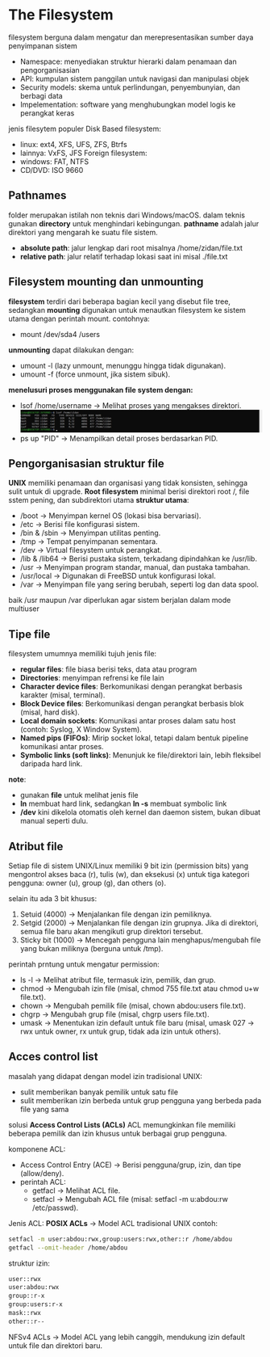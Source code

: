 # The Filesystem
filesystem berguna dalam mengatur dan merepresentasikan sumber daya penyimpanan sistem
- Namespace: menyediakan struktur hierarki dalam penamaan dan pengorganisasian
- API: kumpulan sistem panggilan untuk navigasi dan manipulasi objek
- Security models: skema untuk perlindungan, penyembunyian, dan berbagi data
- Impelementation: software yang menghubungkan model logis ke perangkat keras

jenis filesytem populer 
Disk Based filesystem: 
- linux: ext4, XFS, UFS, ZFS, Btrfs
- lainnya: VxFS, JFS
Foreign filesystem:
- windows: FAT, NTFS
- CD/DVD: ISO 9660

## Pathnames
folder merupakan istilah non teknis dari Windows/macOS. dalam teknis gunakan **directory** untuk menghindari kebingungan. **pathname** adalah jalur direktori yang mengarah ke suatu file sistem.
- **absolute path**: jalur lengkap dari root misalnya /home/zidan/file.txt
- **relative path**: jalur relatif terhadap lokasi saat ini misal ./file.txt

## Filesystem mounting dan unmounting
**filesystem** terdiri dari beberapa bagian kecil yang disebut file tree, sedangkan **mounting** digunakan untuk menautkan filesystem ke sistem utama dengan perintah mount. contohnya:
- mount /dev/sda4 /users

**unmounting** dapat dilakukan dengan:
- umount -l (lazy unmount, menunggu hingga tidak digunakan).
- umount -f (force unmount, jika sistem sibuk).

**menelusuri proses menggunakan file system dengan:**
- lsof /home/username → Melihat proses yang mengakses direktori.
![lsof](lsof.jpeg)
- ps up "PID" → Menampilkan detail proses berdasarkan PID.

## Pengorganisasian struktur file
**UNIX** memiliki penamaan dan organisasi yang tidak konsisten, sehingga sulit untuk di upgrade. **Root filesystem** minimal berisi direktori root /, file sstem pening, dan subdirektori utama
**struktur utama**:
- /boot → Menyimpan kernel OS (lokasi bisa bervariasi).
- /etc → Berisi file konfigurasi sistem.
- /bin & /sbin → Menyimpan utilitas penting.
- /tmp → Tempat penyimpanan sementara.
- /dev → Virtual filesystem untuk perangkat.
- /lib & /lib64 → Berisi pustaka sistem, terkadang dipindahkan ke /usr/lib.
- /usr → Menyimpan program standar, manual, dan pustaka tambahan.
- /usr/local → Digunakan di FreeBSD untuk konfigurasi lokal.
- /var → Menyimpan file yang sering berubah, seperti log dan data spool.

baik /usr maupun /var diperlukan agar sistem berjalan dalam mode multiuser

## Tipe file 
filesystem umumnya memiliki tujuh jenis file:
- **regular files**: file biasa berisi teks, data atau program
- **Directories**: menyimpan refrensi ke file lain
- **Character device files**: Berkomunikasi dengan perangkat berbasis karakter (misal, terminal).
- **Block Device files**: Berkomunikasi dengan perangkat berbasis blok (misal, hard disk).
- **Local domain sockets**: Komunikasi antar proses dalam satu host (contoh: Syslog, X Window System).
- **Named pips (FIFOs)**: Mirip socket lokal, tetapi dalam bentuk pipeline komunikasi antar proses.
- **Symbolic links (soft links)**:  Menunjuk ke file/direktori lain, lebih fleksibel daripada hard link.

**note**:
- gunakan **file** untuk melihat jenis file
- **ln** membuat hard link, sedangkan **ln -s** membuat symbolic link
- **/dev** kini dikelola otomatis oleh kernel dan daemon sistem, bukan dibuat manual seperti dulu.

## Atribut file
Setiap file di sistem UNIX/Linux memiliki 9 bit izin (permission bits) yang mengontrol akses baca (r), tulis (w), dan eksekusi (x) untuk tiga kategori pengguna: owner (u), group (g), dan others (o).

selain itu ada 3 bit khusus:
1. Setuid (4000) → Menjalankan file dengan izin pemiliknya.
2. Setgid (2000) → Menjalankan file dengan izin grupnya. Jika di direktori, semua file baru akan mengikuti grup direktori tersebut.
3. Sticky bit (1000) → Mencegah pengguna lain menghapus/mengubah file yang bukan miliknya (berguna untuk /tmp).

perintah prntung untuk mengatur permission:
- ls -l → Melihat atribut file, termasuk izin, pemilik, dan grup.
- chmod → Mengubah izin file (misal, chmod 755 file.txt atau chmod u+w file.txt).
- chown → Mengubah pemilik file (misal, chown abdou:users file.txt).
- chgrp → Mengubah grup file (misal, chgrp users file.txt).
- umask → Menentukan izin default untuk file baru (misal, umask 027 → rwx untuk owner, rx untuk grup, tidak ada izin untuk others).

## Acces control list
masalah yang didapat dengan model izin tradisional UNIX:
- sulit memberikan banyak pemilik untuk satu file
- sulit memberikan izin berbeda untuk grup pengguna yang berbeda pada file yang sama

solusi **Access Control Lists (ACLs)**
ACL memungkinkan file memiliki beberapa pemilik dan izin khusus untuk berbagai grup pengguna.

komponene ACL:
- Access Control Entry (ACE) → Berisi pengguna/grup, izin, dan tipe (allow/deny).
- perintah ACL:
  - getfacl → Melihat ACL file.
  - setfacl → Mengubah ACL file (misal: setfacl -m u:abdou:rw /etc/passwd).
 
Jenis ACL:
**POSIX ACLs** → Model ACL tradisional UNIX
contoh:
```bash
setfacl -m user:abdou:rwx,group:users:rwx,other::r /home/abdou
getfacl --omit-header /home/abdou
```

struktur izin:
```bash
user::rwx
user:abdou:rwx
group::r-x
group:users:r-x
mask::rwx
other::r--
```

NFSv4 ACLs → Model ACL yang lebih canggih, mendukung izin default untuk file dan direktori baru.
